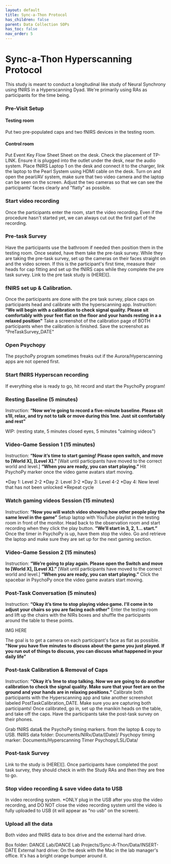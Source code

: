 ```yaml
---
layout: default
title: Sync-a-Thon Protocol
has_children: false
parent: Data Collection SOPs
has_toc: false
nav_order: 5
---
```


# Sync-a-Thon Hyperscanning Protocol

This study is meant to conduct a longitudinal like study of Neural Synchrony using fNIRS in a Hyperscanning Dyad. We're primarily using RAs as participants for the time being. 

### Pre-Visit Setup
#### Testing room
Put two pre-populated caps and two fNIRS devices in the testing room. 

#### Control room
Put Event Key Flow Sheet Sheet on the desk.
Check the placement of TP-LINK. Ensure it is plugged into the outlet under the desk, near the audio system.
Place fNIRS Laptop 1 on the desk and connect it to the charger, link the laptop to the Pearl System using HDMI cable on the desk.
Turn on and open the pearl/AV system, make sure that two video camera and the laptop can be seen on the screen. Adjust the two cameras so that we can see the participants’ faces clearly and "flatly" as possible. 

### Start video recording

Once the participants enter the room, start the video recording. Even if the procedure hasn't started yet, we can always cut out the first part of the recording.

### Pre-task Survey

Have the participants use the bathroom if needed then position them in the testing room. Once seated, have them take the pre-task survey. While they are taking the pre-task survey, set up the cameras on their faces straight on and the video screen. 
If this is the participant's first time, measure their heads for cap fitting and set up the fNIRS caps while they complete the pre task survey.
Link to the pre task study is (HERE)[].

### fNIRS set up & Calibration.

Once the participants are done with the pre task survey, place caps on participants head and calibrate with the hyperscanning app. 
Instruction: **“We will begin with a calibration to check signal quality. Please sit comfortably with your feet flat on the floor and your hands resting in a a relaxed position"**
Take a screenshot of the calibration page of BOTH participants when the calibration is finished. Save the screenshot as "PreTaskSurvey_DATE"

### Open Psychopy

The psychoPy program sometimes freaks out if the Aurora/Hyperscanning apps are not opened first.

### Start fNIRS Hyperscan recording

If everything else is ready to go, hit record and start the PsychoPy program!

### Resting Baseline (5 minutes)

Instruction: **“Now we’re going to record a five-minute baseline. Please sit s1ll, relax, and try not to talk or move during this 1me. Just sit comfortably and rest”**

WIP: (resting state, 5 minutes closed eyes, 5 minutes "calming videos")
 
### Video-Game Session 1 (15 minutes)

Instruction: **“Now it’s time to start gaming! Please open switch, and move to [World X], [Level X].”**
[Wait until participants have moved to the correct world and level.]
**“When you are ready, you can start playing.”**
Hit PsychoPy marker once the video game avatars start moving. 

*Day 1: Level 2-2
*Day 2: Level 3-2
*Day 3: Level 4-2
*Day 4: New level that has not been unlocked
*Repeat cycle

### Watch gaming videos Session (15 minutes)

Instruction: **“Now you will watch video showing how other people play the same level in the game”**
Setup laptop with YouTube playlist in the testing room in front of the monitor. Head back to the observation room and start recording when they click the play button. 
**“We’ll start in 3, 2, 1… start.”**
Once the timer in PsychoPy is up, have them stop the video. Go and retrieve the laptop and make sure they are set up for the next gaming section. 

### Video-Game Session 2 (15 minutes)

Instruction: **“We’re going to play again. Please open the Switch and move to [World X], [Level X].”**
[Wait until participants have moved to the correct world and level.]
**“When you are ready, you can start playing.”**
Click the spacebar in PsychoPy once the video game avatars start moving. 

### Post-Task Conversation (5 minutes)

Instruction: **“Okay it’s time to stop playing video game. I'll come in to adjust your chairs so you are facing each other"**
Enter the testing room and lift up the chairs with the NIRs boxes and shuffle the participants around the table to these points.

IMG HERE

The goal is to get a camera on each participant's face as flat as possible. 
**"Now you have five minutes to discuss about the game you just played. If you run out of things to discuss, you can discuss what happened in your daily life”**

### Post-task Calibration & Removal of Caps

Instruction: **“Okay it’s 1me to stop talking. Now we are going to do another calibration to check the signal quality. Make sure that your feet are on the ground and your hands are in relaxing positions.”**
Calibrate both participants with the Hyperscanning app and take another screenshot labeled PostTaskCalibration_DATE. Make sure you are capturing both participants!
Once calibrated, go in, set up the manikin heads on the table, and take off the caps. Have the participants take the post-task survey on their phones. 

Grab fNIRS data& the PsychoPy timing markers. from the laptop & copy to USB.
fNIRS data folder: Documents/NIRx/Data/[Date]/
Psychopy timing marker: Documents/Hyperscanning Timer Psychopy/LSL/Data/

### Post-task Survey

Link to the study is (HERE)[]. Once participants have completed the post task survey, they should check in with the Study RAs and then they are free to go. 

### Stop video recording & save video data to USB

In video recording system. *ONLY plug in the USB after you stop the video recording, and DO NOT close the video recording system until the video is fully uploaded to USB (it will appear as “no usb” on the screen).

### Upload all the data

Both video and fNIRS data to box drive and the external hard drive. 
 
Box folder: DANCE Lab/DANCE Lab Projects/Sync-A-Thon/Data/INSERT-DATE
External hard drive: On the desk with the Mac in the lab manager's office. It's has a bright orange bumper around it. 